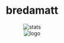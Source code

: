 <h1 align="center"> bredamatt </h1>

<div align="center">
  
  <img align="center" src="https://github-readme-stats.vercel.app/api?username=bredamatt&count_private=true&hide=stars&show_icons=true&theme=dark#gh-dark-mode-only" alt="stats"/>
  
 </div>
 
<div align="center">
    
  <img align="center" src="https://user-images.githubusercontent.com/28816406/216433323-fbe2dbad-12db-4690-9665-ab15e99995d9.png" alt="logo"/>
  
</div>
